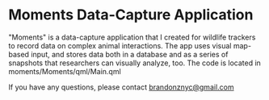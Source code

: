 
# Moments Data-Capture Application
"Moments" is a data-capture application that I created for wildlife trackers to record data on complex animal interactions. The app uses visual map-based input, and stores data both in a database and as a series of snapshots that researchers can visually analyze, too. The code is located in moments/Moments/qml/Main.qml
     
If you have any questions, please contact brandonznyc@gmail.com
